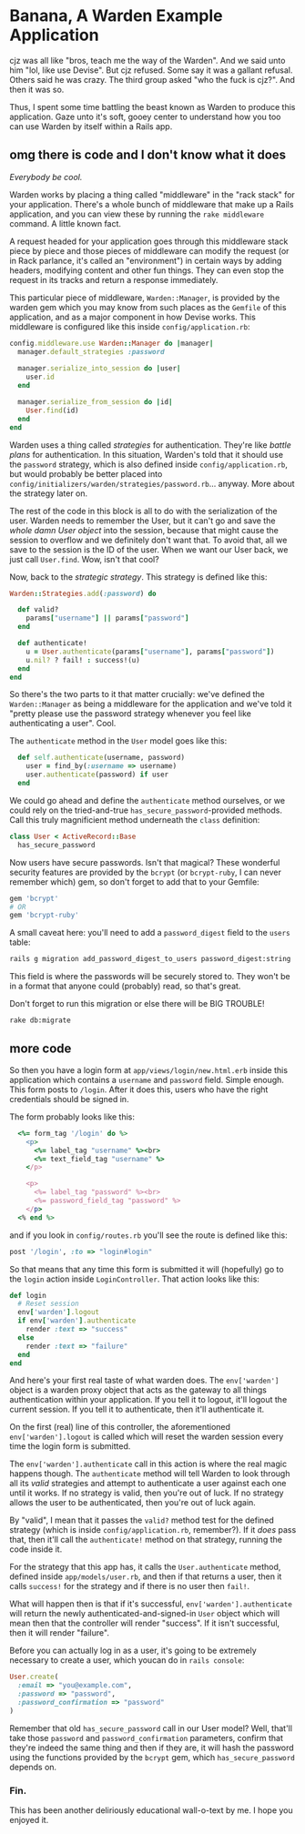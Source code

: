 # Banana, A Warden Example Application

cjz was all like "bros, teach me the way of the Warden". And we said unto him
"lol, like use Devise". But cjz refused. Some say it was a gallant refusal.
Others said he was crazy. The third group asked "who the fuck is cjz?". And
then it was so.

Thus, I spent some time battling the beast known as Warden to produce this
application. Gaze unto it's soft, gooey center to understand how you too can
use Warden by itself within a Rails app.

## omg there is code and I don't know what it does

*Everybody be cool.*

Warden works by placing a thing called "middleware" in the "rack stack" for
your application. There's a whole bunch of middleware that make up a Rails
application, and you can view these by running the `rake middleware` command.
A little known fact.

A request headed for your application goes through this middleware stack piece
by piece and those pieces of middleware can modify the request (or in Rack
parlance, it's called an "environment") in certain ways by adding headers,
modifying content and other fun things. They can even stop the request in its
tracks and return a response immediately.

This particular piece of middleware, `Warden::Manager`, is provided by the
warden gem which you may know from such places as the `Gemfile` of this
application, and as a major component in how Devise works. This middleware is
configured like this inside `config/application.rb`:

```ruby
config.middleware.use Warden::Manager do |manager|
  manager.default_strategies :password
  
  manager.serialize_into_session do |user|
    user.id
  end

  manager.serialize_from_session do |id|
    User.find(id)
  end
end
```

Warden uses a thing called *strategies* for authentication. They're like
*battle plans* for authentication. In this situation, Warden's told that it
should use the `password` strategy, which is also defined inside
`config/application.rb`, but would probably be better placed into
`config/initializers/warden/strategies/password.rb`... anyway. More about the strategy later on.

The rest of the code in this block is all to do with the serialization of the user. Warden needs to remember the User, but it can't go and save the *whole damn User object* into the session, because that might cause the session to overflow and we definitely don't want that. To avoid that, all we save to the session is the ID of the user. When we want our User back, we just call `User.find`. Wow, isn't that cool?

Now, back to the *strategic strategy*. This strategy is defined like this:

```ruby
Warden::Strategies.add(:password) do

  def valid?
    params["username"] || params["password"]
  end

  def authenticate!
    u = User.authenticate(params["username"], params["password"])
    u.nil? ? fail! : success!(u)
  end
end
```

So there's the two parts to it that matter crucially: we've defined the
`Warden::Manager` as being a middleware for the application and we've told it
"pretty please use the password strategy whenever you feel like authenticating
a user". Cool.

The `authenticate` method in the `User` model goes like this:

```ruby
  def self.authenticate(username, password)
    user = find_by(:username => username)
    user.authenticate(password) if user
  end
```

We could go ahead and define the `authenticate` method ourselves, or we could rely on the tried-and-true `has_secure_password`-provided methods. Call this truly magnificient method underneath the `class` definition:

```ruby
class User < ActiveRecord::Base
  has_secure_password
```

Now users have secure passwords. Isn't that magical? These wonderful security features are provided by the `bcrypt` (or `bcrypt-ruby`, I can never remember which) gem, so don't forget to add that to your Gemfile:

```ruby
gem 'bcrypt'
# OR
gem 'bcrypt-ruby'
```

 A small caveat here: you'll need to add a `password_digest` field to the `users` table:

```bash
rails g migration add_password_digest_to_users password_digest:string
```

This field is where the passwords will be securely stored to. They won't be in a format that anyone could (probably) read, so that's great. 

Don't forget to run this migration or else there will be BIG TROUBLE!

```
rake db:migrate
```

## more code

So then you have a login form at `app/views/login/new.html.erb` inside this
application which contains a `username` and `password` field. Simple enough. 
This form posts to `/login`. After it does this, users who have the right credentials should be signed in.

The form probably looks like this:

```ruby
  <%= form_tag '/login' do %>
    <p>
      <%= label_tag "username" %><br>
      <%= text_field_tag "username" %>
    </p>

    <p>
      <%= label_tag "password" %><br>
      <%= password_field_tag "password" %>
    </p>
  <% end %>
```

 and if you look in `config/routes.rb` you'll see
the route is defined like this: 

```ruby
post '/login', :to => "login#login"
```

So that means that any time this form is submitted it will (hopefully) go to
the `login` action inside `LoginController`. That action looks like this:

```ruby
def login
  # Reset session
  env['warden'].logout
  if env['warden'].authenticate
    render :text => "success"
  else
    render :text => "failure"
  end
end
```

And here's your first real taste of what warden does. The `env['warden']`
object is a warden proxy object that acts as the gateway to all things
authentication within your application. If you tell it to logout, it'll logout
the current session. If you tell it to authenticate, then it'll authenticate
it.

On the first (real) line of this controller, the aforementioned `env['warden'].logout` is called which will reset the warden session every time the login form is submitted.

The `env['warden'].authenticate` call in this action is where the real magic
happens though. The `authenticate` method will tell Warden to look through all
its *valid* strategies and attempt to authenticate a user against each one until it
works. If no strategy is valid, then you're out of luck. If no strategy allows
the user to be authenticated, then you're out of luck again.

By "valid", I mean that it passes the `valid?` method test for the defined
strategy (which is inside `config/application.rb`, remember?). If it *does* pass
that, then it'll call the `authenticate!` method on that strategy, running the
code inside it.

For the strategy that this app has, it calls the `User.authenticate` method,
defined inside `app/models/user.rb`, and then if that returns a user, then it
calls `success!` for the strategy and if there is no user then `fail!`.

What will happen then is that if it's successful, `env['warden'].authenticate`
will return the newly authenticated-and-signed-in `User` object which will mean
then that the controller will render "success". If it isn't successful, then it
will render "failure".

Before you can actually log in as a user, it's going to be extremely necessary to create a user, which youcan do in `rails console`:

```ruby
User.create(
  :email => "you@example.com",
  :password => "password",
  :password_confirmation => "password"
)
```

Remember that old `has_secure_password` call in our User model? Well, that'll take those `password` and `password_confirmation` parameters, confirm that they're indeed the same thing and then if they are, it will hash the password using the functions provided by the `bcrypt` gem, which `has_secure_password` depends on.


### Fin.

This has been another deliriously educational wall-o-text by me. I hope you
enjoyed it.

